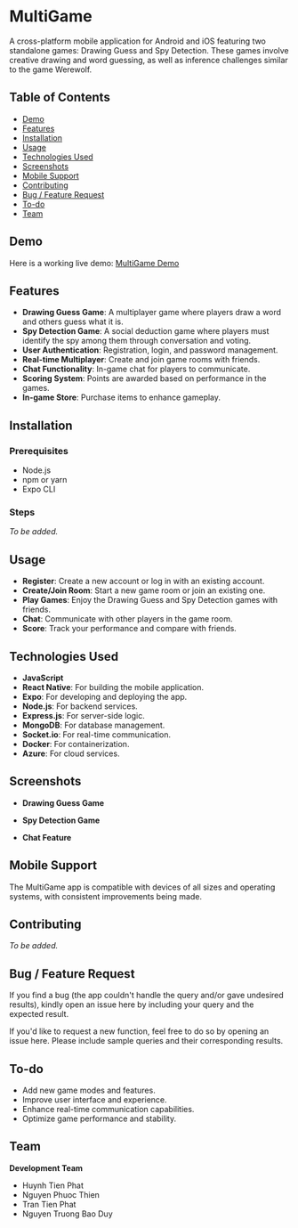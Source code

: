 # MultiGame

A cross-platform mobile application for Android and iOS featuring two standalone games: Drawing Guess and Spy Detection. These games involve creative drawing and word guessing, as well as inference challenges similar to the game Werewolf.

## Table of Contents
- [Demo](#demo)
- [Features](#features)
- [Installation](#installation)
- [Usage](#usage)
- [Technologies Used](#technologies-used)
- [Screenshots](#screenshots)
- [Mobile Support](#mobile-support)
- [Contributing](#contributing)
- [Bug / Feature Request](#bug--feature-request)
- [To-do](#to-do)
- [Team](#team)

## Demo
Here is a working live demo: [MultiGame Demo](https://github.com/yourusername/MultiGame)

## Features
- **Drawing Guess Game**: A multiplayer game where players draw a word and others guess what it is.
- **Spy Detection Game**: A social deduction game where players must identify the spy among them through conversation and voting.
- **User Authentication**: Registration, login, and password management.
- **Real-time Multiplayer**: Create and join game rooms with friends.
- **Chat Functionality**: In-game chat for players to communicate.
- **Scoring System**: Points are awarded based on performance in the games.
- **In-game Store**: Purchase items to enhance gameplay.

## Installation

### Prerequisites
- Node.js
- npm or yarn
- Expo CLI

### Steps
_To be added._

## Usage

- **Register**: Create a new account or log in with an existing account.
- **Create/Join Room**: Start a new game room or join an existing one.
- **Play Games**: Enjoy the Drawing Guess and Spy Detection games with friends.
- **Chat**: Communicate with other players in the game room.
- **Score**: Track your performance and compare with friends.

## Technologies Used

- **JavaScript**
- **React Native**: For building the mobile application.
- **Expo**: For developing and deploying the app.
- **Node.js**: For backend services.
- **Express.js**: For server-side logic.
- **MongoDB**: For database management.
- **Socket.io**: For real-time communication.
- **Docker**: For containerization.
- **Azure**: For cloud services.

## Screenshots

- **Drawing Guess Game**

- **Spy Detection Game**

- **Chat Feature**

## Mobile Support

The MultiGame app is compatible with devices of all sizes and operating systems, with consistent improvements being made.

## Contributing

_To be added._

## Bug / Feature Request

If you find a bug (the app couldn't handle the query and/or gave undesired results), kindly open an issue here by including your query and the expected result.

If you'd like to request a new function, feel free to do so by opening an issue here. Please include sample queries and their corresponding results.

## To-do

- Add new game modes and features.
- Improve user interface and experience.
- Enhance real-time communication capabilities.
- Optimize game performance and stability.

## Team

**Development Team**
- Huynh Tien Phat
- Nguyen Phuoc Thien
- Tran Tien Phat
- Nguyen Truong Bao Duy
